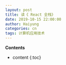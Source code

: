 ```yaml
---
layout: post
title: 读《 React 全栈》
date: 2019-10-15 22:00:00
author: Haiyung
categories: cn
tags: 计算机应用技术
--- 
```


__Contents__

* content
{:toc}
